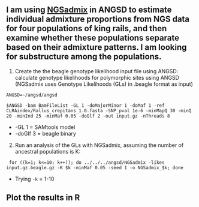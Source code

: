 ## I am using [NGSadmix](http://www.popgen.dk/software/index.php/NgsAdmixTutorial) in ANGSD to estimate individual admixture proportions from NGS data for  four populations of king rails, and then examine whether these populations separate based on their admixture patterns. I am looking for substructure among the populations. 

1. Create the the beagle genotype likelihood input file using ANGSD: calculate genotype likelihoods for polymorphic sites using ANGSD (NGSadmix uses Genotype Likelihoods (GLs) in .beagle format as input)
```
ANGSD=~/angsd/angsd
```
```
$ANGSD -bam BamFileList -GL 1 -doMajorMinor 1 -doMaf 1 -ref CLRAindex/Rallus_crepitans_1.0.fasta -SNP_pval 1e-6 -minMapQ 30 -minQ 20 -minInd 25 -minMaf 0.05 -doGlf 2 -out input.gz -nThreads 8
```
- -GL 1 = SAMtools model
- -doGlf 3 = beagle binary
2. Run an analysis of the GLs with NGSadmix, assuming the number of ancestral populations is K:
```
 for ((k=1; k<=10; k++)); do ../../../angsd/NGSadmix -likes input.gz.beagle.gz -K $k -minMaf 0.05 -seed 1 -o NGSadmix_$k; done
```
- Trying `-k` = 1-10
## Plot the results in R
